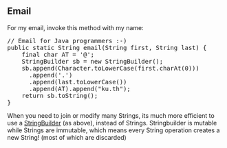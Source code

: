 ## Email 

For my email, invoke this method with my name:
<pre>
// Email for Java programmers :-)
public static String email(String first, String last) {
    final char AT = '@';
    StringBuilder sb = new StringBuilder();
    sb.append(Character.toLowerCase(first.charAt(0)))
      .append('.')
      .append(last.toLowerCase())
      .append(AT).append("ku.th");
    return sb.toString();
}
</pre>
When you need to join or modify many Strings, its much more efficient to use a 
<a href="https://docs.oracle.com/javase/7/docs/api/java/lang/StringBuilder.html">
StringBuilder</a> (as above), instead of Strings.
Stringbuilder is mutable while Strings are immutable, which means every String
operation creates a new String! (most of which are discarded)

